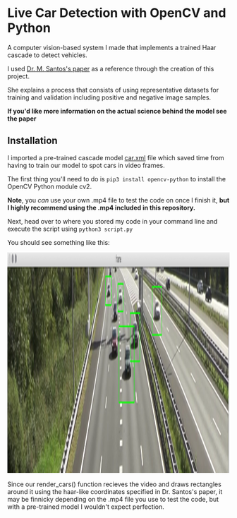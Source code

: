 # Live Car Detection with OpenCV and Python

A computer vision-based system I made that implements a trained Haar cascade to detect vehicles.

I used [Dr. M. Santos's paper](Automatic_Detection_of_Cars_in_Real_Roads_using_Haar-like_Features.pdf) as a reference through the creation of this project. 

She explains a process that consists of using representative datasets for training and validation including positive and negative image samples.

**If you'd like more information on the actual science behind the model see the paper**

## Installation

I imported a pre-trained cascade model [car.xml](car.xml) file which saved time from having to train our model to spot cars in video frames.

The first thing you'll need to do is ```pip3 install opencv-python``` to install the OpenCV Python module cv2.

**Note**, you *can* use your own .mp4 file to test the code on once I finish it, **but I highly recommend using the .mp4 included in this repository.**

Next, head over to where you stored my code in your command line and execute the script using ```python3 script.py```

You should see something like this:

<img width="1980" height="500" src="test_res.png">

Since our render_cars() function recieves the video and draws rectangles around it using the haar-like coordinates specified in Dr. Santos's paper, it may be finnicky depending on the .mp4 file you use to test the code, but with a pre-trained model I wouldn't expect perfection.
